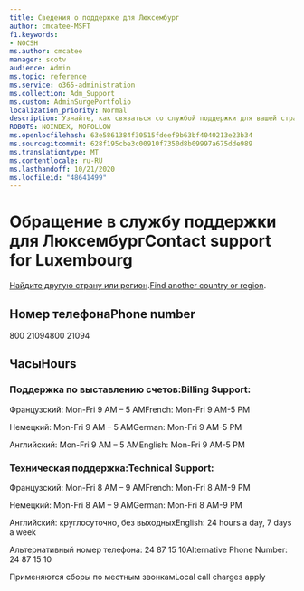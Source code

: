 ```yaml
---
title: Сведения о поддержке для Люксембург
author: cmcatee-MSFT
f1.keywords:
- NOCSH
ms.author: cmcatee
manager: scotv
audience: Admin
ms.topic: reference
ms.service: o365-administration
ms.collection: Adm_Support
ms.custom: AdminSurgePortfolio
localization_priority: Normal
description: Узнайте, как связаться со службой поддержки для вашей страны или региона.
ROBOTS: NOINDEX, NOFOLLOW
ms.openlocfilehash: 63e5861384f30515fdeef9b63bf4040213e23b34
ms.sourcegitcommit: 628f195cbe3c00910f7350d8b09997a675dde989
ms.translationtype: MT
ms.contentlocale: ru-RU
ms.lasthandoff: 10/21/2020
ms.locfileid: "48641499"
---
```

# <a name="contact-support-for-luxembourg"></a><span data-ttu-id="26def-103">Обращение в службу поддержки для Люксембург</span><span class="sxs-lookup"><span data-stu-id="26def-103">Contact support for Luxembourg</span></span>

<span data-ttu-id="26def-104">[Найдите другую страну или регион](../contact-support-for-business-products.md).</span><span class="sxs-lookup"><span data-stu-id="26def-104">[Find another country or region](../contact-support-for-business-products.md).</span></span>

## <a name="phone-number"></a><span data-ttu-id="26def-105">Номер телефона</span><span class="sxs-lookup"><span data-stu-id="26def-105">Phone number</span></span>
<span data-ttu-id="26def-106">800 21094</span><span class="sxs-lookup"><span data-stu-id="26def-106">800 21094</span></span>

## <a name="hours"></a><span data-ttu-id="26def-107">Часы</span><span class="sxs-lookup"><span data-stu-id="26def-107">Hours</span></span>
### <a name="billing-support"></a><span data-ttu-id="26def-108">Поддержка по выставлению счетов:</span><span class="sxs-lookup"><span data-stu-id="26def-108">Billing Support:</span></span>

<span data-ttu-id="26def-109">Французский: Mon-Fri 9 AM – 5 AM</span><span class="sxs-lookup"><span data-stu-id="26def-109">French: Mon-Fri 9 AM-5 PM</span></span>

<span data-ttu-id="26def-110">Немецкий: Mon-Fri 9 AM – 5 AM</span><span class="sxs-lookup"><span data-stu-id="26def-110">German: Mon-Fri 9 AM-5 PM</span></span>

<span data-ttu-id="26def-111">Английский: Mon-Fri 9 AM – 5 AM</span><span class="sxs-lookup"><span data-stu-id="26def-111">English: Mon-Fri 9 AM-5 PM</span></span>

### <a name="technical-support"></a><span data-ttu-id="26def-112">Техническая поддержка:</span><span class="sxs-lookup"><span data-stu-id="26def-112">Technical Support:</span></span>

<span data-ttu-id="26def-113">Французский: Mon-Fri 8 AM – 9 AM</span><span class="sxs-lookup"><span data-stu-id="26def-113">French: Mon-Fri 8 AM-9 PM</span></span>

<span data-ttu-id="26def-114">Немецкий: Mon-Fri 8 AM – 9 AM</span><span class="sxs-lookup"><span data-stu-id="26def-114">German: Mon-Fri 8 AM-9 PM</span></span>

<span data-ttu-id="26def-115">Английский: круглосуточно, без выходных</span><span class="sxs-lookup"><span data-stu-id="26def-115">English: 24 hours a day, 7 days a week</span></span>

<span data-ttu-id="26def-116">Альтернативный номер телефона: 24 87 15 10</span><span class="sxs-lookup"><span data-stu-id="26def-116">Alternative Phone Number: 24 87 15 10</span></span>

<span data-ttu-id="26def-117">Применяются сборы по местным звонкам</span><span class="sxs-lookup"><span data-stu-id="26def-117">Local call charges apply</span></span>
